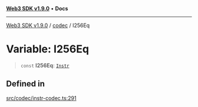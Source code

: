 [**Web3 SDK v1.9.0**](../../../README.md) • **Docs**

***

[Web3 SDK v1.9.0](../../../globals.md) / [codec](../README.md) / I256Eq

# Variable: I256Eq

> `const` **I256Eq**: [`Instr`](../type-aliases/Instr.md)

## Defined in

[src/codec/instr-codec.ts:291](https://github.com/Mystic-Nayy/alephium-web3/blob/c1afd789a197ce5fe21f08c2965942090157c33d/packages/web3/src/codec/instr-codec.ts#L291)
